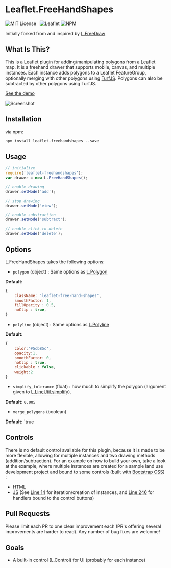 Leaflet.FreeHandShapes
================

![MIT License](http://img.shields.io/badge/license-MIT-lightgrey.svg)
&nbsp;
![Leaflet](http://img.shields.io/badge/leaflet-1.2.0-green.svg)
![NPM](https://img.shields.io/npm/v/leaflet-freehandshapes/latest?label=npm)

Initially forked from and inspired by [L.FreeDraw](https://github.com/Wildhoney/Leaflet.FreeDraw)

## What Is This?

This is a Leaflet plugin for adding/manipulating polygons from a Leaflet map.  It is a freehand drawer that supports mobile, canvas, and multiple instances.  Each instance adds polygons to a Leaflet FeatureGroup, optionally merging with other polygons using [TurfJS](http://turfjs.org/).  Polygons can also be subtracted by other polygons using TurfJS.

[See the demo](https://bozdoz.github.io/leaflet-freehandshapes/)

![Screenshot](http://i.imgur.com/5Zis4Q4.png)

## Installation

via npm:
```
npm install leaflet-freehandshapes --save
```

## Usage

```javascript
// initialize
require('leaflet-freehandshapes');
var drawer = new L.FreeHandShapes();

// enable drawing
drawer.setMode('add');

// stop drawing
drawer.setMode('view');

// enable substraction
drawer.setMode('subtract');

// enable click-to-delete
drawer.setMode('delete');
```

## Options

L.FreeHandShapes takes the following options:

* `polygon` (object) : Same options as [L.Polygon](http://leafletjs.com/reference-1.0.2.html#polygon)

**Default:**
```javascript
{
    className: 'leaflet-free-hand-shapes',
    smoothFactor: 1,
    fillOpacity : 0.5,
    noClip : true,
}
```
* `polyline` (object) : Same options as [L.Polyline](http://leafletjs.com/reference-1.0.2.html#polyline)

**Default:**
```javascript
{
    color:'#5cb85c',
    opacity:1,
    smoothFactor: 0,
    noClip : true,
    clickable : false,
    weight:2
}
```
* `simplify_tolerance` (float) : how much to simplify the polygon (argument given to [L.LineUtil.simplify](https://github.com/Leaflet/Leaflet/blob/master/src/geometry/LineUtil.js)). 

**Default:**
`0.005`
* `merge_polygons` (boolean)

**Default:**
`true

## Controls

There is no default control available for this plugin, because it is made to be more flexible, allowing for multiple instances and two drawing methods (addition/subtraction).  For an example on how to build your own, take a look at the example, where multiple instances are created for a sample land use development project and bound to some controls (built with [Bootstrap CSS](http://getbootstrap.com/)) : 

* [HTML](https://github.com/bozdoz/Leaflet.FreeHandShapes/blob/master/example/index.html)
* [JS](https://github.com/bozdoz/Leaflet.FreeHandShapes/blob/master/example/js/draw-controller.js) (See [Line 14](https://github.com/bozdoz/Leaflet.FreeHandShapes/blob/master/example/js/draw-controller.js#L14) for iteration/creation of instances, and [Line 246](https://github.com/bozdoz/Leaflet.FreeHandShapes/blob/master/example/js/draw-controller.js#L246) for handlers bound to the control buttons)

## Pull Requests

Please limit each PR to one clear improvement each (PR's offering several improvements are harder to read).  Any number of bug fixes are welcome!

## Goals

* A built-in control (L.Control) for UI (probably for each instance)
